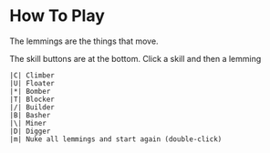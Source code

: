 # How To Play

The lemmings are the things that move.

The skill buttons are at the bottom. Click a skill and then a lemming

```
|C| Climber
|U| Floater
|*| Bomber
|T| Blocker
|/| Builder
|B| Basher
|\| Miner
|D| Digger
|m| Nuke all lemmings and start again (double-click)
```